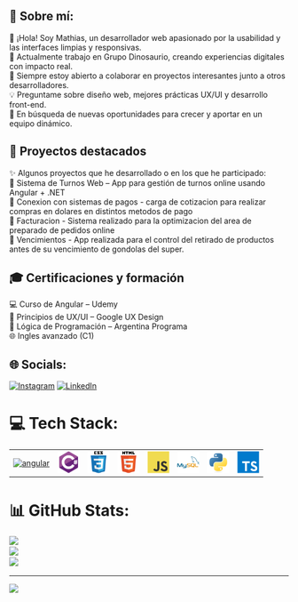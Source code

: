 ## 💫 Sobre mí:
👋 ¡Hola! Soy Mathias, un desarrollador web apasionado por la usabilidad y las interfaces limpias y responsivas.<br>
🦖 Actualmente trabajo en Grupo Dinosaurio, creando experiencias digitales con impacto real.<br>
🤝 Siempre estoy abierto a colaborar en proyectos interesantes junto a otros desarrolladores.<br>
💡 Preguntame sobre diseño web, mejores prácticas UX/UI y desarrollo front-end.<br>
🚀 En búsqueda de nuevas oportunidades para crecer y aportar en un equipo dinámico.

## 🧩 Proyectos destacados
✨ Algunos proyectos que he desarrollado o en los que he participado:<br>
🔐 Sistema de Turnos Web – App para gestión de turnos online usando Angular + .NET<br>
🛒 Conexion con sistemas de pagos - carga de cotizacion para realizar compras en dolares en distintos metodos de pago<br>
🧾 Facturacion - Sistema realizado para la optimizacion del area de preparado de pedidos online<br>
🥫 Vencimientos - App realizada para el control del retirado de productos antes de su vencimiento de gondolas del super.<br>

## 🎓 Certificaciones y formación
💻 Curso de Angular –  Udemy<br>
🧠 Principios de UX/UI – Google UX Design<br>
🧮 Lógica de Programación – Argentina Programa<br>
🌐 Ingles avanzado (C1)<br>

## 🌐 Socials:
[![Instagram](https://img.shields.io/badge/Instagram-%23E4405F.svg?logo=Instagram&logoColor=white)](https://instagram.com/_mathi_martinez) 
[![LinkedIn](https://img.shields.io/badge/LinkedIn-%230077B5.svg?logo=linkedin&logoColor=white)](https://www.linkedin.com/in/mathias-martínez/) 

# 💻 Tech Stack:
<table>
  <tr>
    <td> <a href="https://angular.io" target="_blank" rel="noreferrer"> <img src="https://angular.io/assets/images/logos/angular/angular.svg" alt="angular" width="40" height="40"/> </a> </td>
    <td> <a href="https://www.w3schools.com/cs/" target="_blank" rel="noreferrer"> <img src="https://raw.githubusercontent.com/devicons/devicon/master/icons/csharp/csharp-original.svg" alt="csharp" width="40" height="40"/> </a> </td>
    <td> <a href="https://www.w3schools.com/css/" target="_blank" rel="noreferrer"> <img src="https://raw.githubusercontent.com/devicons/devicon/master/icons/css3/css3-original-wordmark.svg" alt="css3" width="40" height="40"/> </a>  </td>
    <td> <a href="https://www.w3.org/html/" target="_blank" rel="noreferrer"> <img src="https://raw.githubusercontent.com/devicons/devicon/master/icons/html5/html5-original-wordmark.svg" alt="html5" width="40" height="40"/> </a>  </td>
    <td> <a href="https://developer.mozilla.org/en-US/docs/Web/JavaScript" target="_blank" rel="noreferrer"> <img src="https://raw.githubusercontent.com/devicons/devicon/master/icons/javascript/javascript-original.svg" alt="javascript" width="40" height="40"/> </a>  </td>
    <td> <a href="https://www.mysql.com/" target="_blank" rel="noreferrer"> <img src="https://raw.githubusercontent.com/devicons/devicon/master/icons/mysql/mysql-original-wordmark.svg" alt="mysql" width="40" height="40"/> </a>  </td>
    <td> <a href="https://www.python.org" target="_blank" rel="noreferrer"> <img src="https://raw.githubusercontent.com/devicons/devicon/master/icons/python/python-original.svg" alt="python" width="40" height="40"/> </a>  </td>
    <td> <a href="https://www.typescriptlang.org/" target="_blank" rel="noreferrer"> <img src="https://raw.githubusercontent.com/devicons/devicon/master/icons/typescript/typescript-original.svg" alt="typescript" width="40" height="40"/> </a> </td>
  </tr>
</table>

# 📊 GitHub Stats:
![](https://github-readme-stats.vercel.app/api?username=MathiasMartinez02&theme=dark&hide_border=false&include_all_commits=false&count_private=false)<br/>
![](https://github-readme-streak-stats.herokuapp.com/?user=MathiasMartinez02&theme=dark&hide_border=false)<br/>
![](https://github-readme-stats.vercel.app/api/top-langs/?username=MathiasMartinez02&theme=dark&hide_border=false&include_all_commits=false&count_private=false&layout=compact)

---
[![](https://visitcount.itsvg.in/api?id=MathiasMartinez02&icon=0&color=0)](https://visitcount.itsvg.in)

<!-- Proudly created with GPRM ( https://gprm.itsvg.in ) -->
